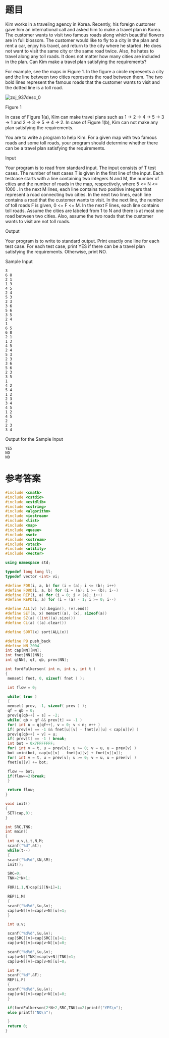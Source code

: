 # 题目
Kim works in a traveling agency in Korea. Recently, his foreign customer gave him an international call and asked him to make a travel plan in Korea. The customer wants to visit two famous roads along which beautiful flowers are in full blossom. The customer would like to fly to a city in the plan and rent a car, enjoy his travel, and return to the city where he started. He does not want to visit the same city or the same road twice. Also, he hates to travel along any toll roads. It does not matter how many cities are included in the plan. Can Kim make a travel plan satisfying the requirements?

For example, see the maps in Figure 1. In the figure a circle represents a city and the line between two cities represents the road between them. The two bold lines represent the famous roads that the customer wants to visit and the dotted line is a toll road.

![zoj_937desc_0](http://uploadfiles.nowcoder.com/probs/acm/zoj_937desc_0.jpg)

Figure 1

In case of Figure 1(a), Kim can make travel plans such as 1 -> 2 -> 4 -> 5 -> 3 -> 1 and 2 -> 3 -> 5 -> 4 -> 2. In case of Figure 1(b), Kim can not make any plan satisfying the requirements.

You are to write a program to help Kim. For a given map with two famous roads and some toll roads, your program should determine whether there can be a travel plan satisfying the requirements.

Input

Your program is to read from standard input. The input consists of T test cases. The number of test cases T is given in the first line of the input. Each testcase starts with a line containing two integers N and M, the number of cities and the number of roads in the map, respectively, where 5 <= N <= 1000 . In the next M lines, each line contains two positive integers that represent a road connecting two cities. In the next two lines, each line contains a road that the customer wants to visit. In the next line, the number of toll roads F is given, 0 <= F <= M. In the next F lines, each line contains toll roads. Assume the cities are labeled from 1 to N and there is at most one road between two cities. Also, assume the two roads that the customer wants to visit are not toll roads.

Output

Your program is to write to standard output. Print exactly one line for each test case. For each test case, print YES if there can be a travel plan satisfying the requirements. Otherwise, print NO.

Sample Input
```
3
6 8
2 1
1 3
4 5
2 4
5 3
2 3
3 6
5 6
3 5
2 4
1
6 5
6 8
2 1
1 3
4 5
2 4
5 3
2 3
3 6
5 6
2 3
3 5
1
4 2
5 4
1 2
2 3
3 4
4 5
1 2
4 5
2
2 3
3 4
```
Output for the Sample Input
```
YES
NO
NO
```
# 参考答案
```c++
#include <cmath>
#include <cstdio>
#include <cstdlib>
#include <cstring>
#include <algorithm>
#include <iostream>
#include <list>
#include <map>
#include <queue>
#include <set>
#include <sstream>
#include <stack>
#include <utility>
#include <vector>

using namespace std;

typedef long long ll;
typedef vector <int> vi;

#define FOR(i, a, b) for (i = (a); i <= (b); i++)
#define FORD(i, a, b) for (i = (a); i >= (b); i--)
#define REP(i, a) for (i = 0; i < (a); i++)
#define REPD(i, a) for (i = (a) - 1; i >= 0; i--)

#define ALL(v) (v).begin(), (v).end()
#define SET(a, x) memset((a), (x), sizeof(a))
#define SZ(a) ((int)(a).size())
#define CL(a) ((a).clear())

#define SORT(x) sort(ALL(x))

#define PB push_back
#define NN 2004
int cap[NN][NN];
int fnet[NN][NN];
int q[NN], qf, qb, prev[NN];

int fordFulkerson( int n, int s, int t )
{
 memset( fnet, 0, sizeof( fnet ) );

 int flow = 0;

 while( true )
 {
 memset( prev, -1, sizeof( prev ) );
 qf = qb = 0;
 prev[q[qb++] = s] = -2;
 while( qb > qf && prev[t] == -1 )
 for( int u = q[qf++], v = 0; v < n; v++ )
 if( prev[v] == -1 && fnet[u][v] - fnet[v][u] < cap[u][v] )
 prev[q[qb++] = v] = u;
 if( prev[t] == -1 ) break;
 int bot = 0x7FFFFFFF;
 for( int v = t, u = prev[v]; u >= 0; v = u, u = prev[v] )
 bot =min(bot, cap[u][v] - fnet[u][v] + fnet[v][u]);
 for( int v = t, u = prev[v]; u >= 0; v = u, u = prev[v] )
 fnet[u][v] += bot;

 flow += bot;
 if(flow==2)break;
 }

 return flow;
}

void init()
{
 SET(cap,0);
}

int SRC,TNK;
int main()
{
 int u,v,i,t,N,M;
 scanf("%d",&t);
 while(t--)
 {
 scanf("%d%d",&N,&M);
 init();

 SRC=0;
 TNK=2*N+1;

 FOR(i,1,N)cap[i][N+i]=1;

 REP(i,M)
 {
 scanf("%d%d",&u,&v);
 cap[u+N][v]=cap[v+N][u]=1;
 }

 int u,v;

 scanf("%d%d",&u,&v);
 cap[SRC][v]=cap[SRC][u]=1;
 cap[u+N][v]=cap[v+N][u]=0;

 scanf("%d%d",&u,&v);
 cap[u+N][TNK]=cap[v+N][TNK]=1;
 cap[u+N][v]=cap[v+N][u]=0;

 int F;
 scanf("%d",&F);
 REP(i,F)
 {
 scanf("%d%d",&u,&v);
 cap[u+N][v]=cap[v+N][u]=0;
 }

 if(fordFulkerson(2*N+2,SRC,TNK)==2)printf("YES\n");
 else printf("NO\n");

 }
 return 0;
}




